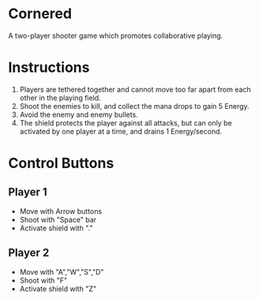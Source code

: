 # Cornered
A two-player shooter game which promotes collaborative playing.

# Instructions
1. Players are tethered together and cannot move too far apart from each other in the playing field. 
1. Shoot the enemies to kill, and collect the mana drops to gain 5 Energy.
1. Avoid the enemy and enemy bullets.
1. The shield protects the player against all attacks, but can only be activated by one player at a time, and drains 1 Energy/second.

# Control Buttons
## Player 1
* Move with Arrow buttons
* Shoot with "Space" bar
* Activate shield with "."

## Player 2
* Move with "A","W","S","D"
* Shoot with "F"
* Activate shield with "Z"
